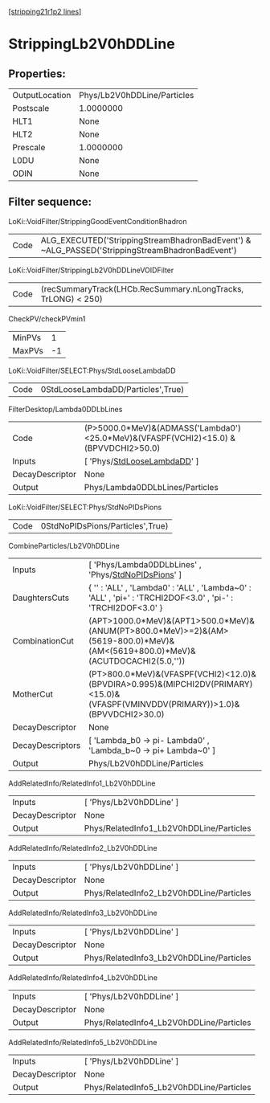 [[stripping21r1p2 lines]](./stripping21r1p2-index)

# StrippingLb2V0hDDLine

## Properties:

|                |                             |
|----------------|-----------------------------|
| OutputLocation | Phys/Lb2V0hDDLine/Particles |
| Postscale      | 1.0000000                   |
| HLT1           | None                        |
| HLT2           | None                        |
| Prescale       | 1.0000000                   |
| L0DU           | None                        |
| ODIN           | None                        |

## Filter sequence:

LoKi::VoidFilter/StrippingGoodEventConditionBhadron

|      |                                                                                                |
|------|------------------------------------------------------------------------------------------------|
| Code | ALG_EXECUTED('StrippingStreamBhadronBadEvent') & ~ALG_PASSED('StrippingStreamBhadronBadEvent') |

LoKi::VoidFilter/StrippingLb2V0hDDLineVOIDFilter

|      |                                                               |
|------|---------------------------------------------------------------|
| Code | (recSummaryTrack(LHCb.RecSummary.nLongTracks, TrLONG) \< 250) |

CheckPV/checkPVmin1

|        |     |
|--------|-----|
| MinPVs | 1   |
| MaxPVs | -1  |

LoKi::VoidFilter/SELECT:Phys/StdLooseLambdaDD

|      |                                    |
|------|------------------------------------|
| Code | 0StdLooseLambdaDD/Particles',True) |

FilterDesktop/Lambda0DDLbLines

|                 |                                                                                          |
|-----------------|------------------------------------------------------------------------------------------|
| Code            | (P\>5000.0\*MeV)&(ADMASS('Lambda0')\<25.0\*MeV)&(VFASPF(VCHI2)\<15.0) &(BPVVDCHI2\>50.0) |
| Inputs          | [ 'Phys/[StdLooseLambdaDD](./stripping21r1p2-commonparticles-stdlooselambdadd)' ]      |
| DecayDescriptor | None                                                                                     |
| Output          | Phys/Lambda0DDLbLines/Particles                                                          |

LoKi::VoidFilter/SELECT:Phys/StdNoPIDsPions

|      |                                  |
|------|----------------------------------|
| Code | 0StdNoPIDsPions/Particles',True) |

CombineParticles/Lb2V0hDDLine

|                  |                                                                                                                                         |
|------------------|-----------------------------------------------------------------------------------------------------------------------------------------|
| Inputs           | [ 'Phys/Lambda0DDLbLines' , 'Phys/[StdNoPIDsPions](./stripping21r1p2-commonparticles-stdnopidspions)' ]                               |
| DaughtersCuts    | { '' : 'ALL' , 'Lambda0' : 'ALL' , 'Lambda~0' : 'ALL' , 'pi+' : 'TRCHI2DOF\<3.0' , 'pi-' : 'TRCHI2DOF\<3.0' }                           |
| CombinationCut   | (APT\>1000.0\*MeV)&(APT1\>500.0\*MeV)&(ANUM(PT\>800.0\*MeV)\>=2)&(AM\>(5619-800.0)\*MeV)&(AM\<(5619+800.0)\*MeV)&(ACUTDOCACHI2(5.0,'')) |
| MotherCut        | (PT\>800.0\*MeV)&(VFASPF(VCHI2)\<12.0)&(BPVDIRA\>0.995)&(MIPCHI2DV(PRIMARY)\<15.0)&(VFASPF(VMINVDDV(PRIMARY))\>1.0)&(BPVVDCHI2\>30.0)   |
| DecayDescriptor  | None                                                                                                                                    |
| DecayDescriptors | [ 'Lambda_b0 -\> pi- Lambda0' , 'Lambda_b~0 -\> pi+ Lambda~0' ]                                                                       |
| Output           | Phys/Lb2V0hDDLine/Particles                                                                                                             |

AddRelatedInfo/RelatedInfo1_Lb2V0hDDLine

|                 |                                          |
|-----------------|------------------------------------------|
| Inputs          | [ 'Phys/Lb2V0hDDLine' ]                |
| DecayDescriptor | None                                     |
| Output          | Phys/RelatedInfo1_Lb2V0hDDLine/Particles |

AddRelatedInfo/RelatedInfo2_Lb2V0hDDLine

|                 |                                          |
|-----------------|------------------------------------------|
| Inputs          | [ 'Phys/Lb2V0hDDLine' ]                |
| DecayDescriptor | None                                     |
| Output          | Phys/RelatedInfo2_Lb2V0hDDLine/Particles |

AddRelatedInfo/RelatedInfo3_Lb2V0hDDLine

|                 |                                          |
|-----------------|------------------------------------------|
| Inputs          | [ 'Phys/Lb2V0hDDLine' ]                |
| DecayDescriptor | None                                     |
| Output          | Phys/RelatedInfo3_Lb2V0hDDLine/Particles |

AddRelatedInfo/RelatedInfo4_Lb2V0hDDLine

|                 |                                          |
|-----------------|------------------------------------------|
| Inputs          | [ 'Phys/Lb2V0hDDLine' ]                |
| DecayDescriptor | None                                     |
| Output          | Phys/RelatedInfo4_Lb2V0hDDLine/Particles |

AddRelatedInfo/RelatedInfo5_Lb2V0hDDLine

|                 |                                          |
|-----------------|------------------------------------------|
| Inputs          | [ 'Phys/Lb2V0hDDLine' ]                |
| DecayDescriptor | None                                     |
| Output          | Phys/RelatedInfo5_Lb2V0hDDLine/Particles |
